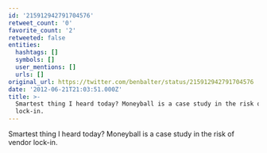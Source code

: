 ```yaml
---
id: '215912942791704576'
retweet_count: '0'
favorite_count: '2'
retweeted: false
entities:
  hashtags: []
  symbols: []
  user_mentions: []
  urls: []
original_url: https://twitter.com/benbalter/status/215912942791704576
date: '2012-06-21T21:03:51.000Z'
title: >-
  Smartest thing I heard today? Moneyball is a case study in the risk of vendor
  lock-in.
---
```


Smartest thing I heard today? Moneyball is a case study in the risk of vendor lock-in.